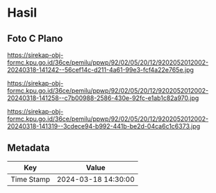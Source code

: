 # Hasil

## Foto C Plano

https://sirekap-obj-formc.kpu.go.id/36ce/pemilu/ppwp/92/02/05/20/12/9202052012002-20240318-141242--56cef14c-d211-4a61-99e3-fcf4a22e765e.jpg

https://sirekap-obj-formc.kpu.go.id/36ce/pemilu/ppwp/92/02/05/20/12/9202052012002-20240318-141258--c7b00988-2586-430e-92fc-e1ab1c82a970.jpg

https://sirekap-obj-formc.kpu.go.id/36ce/pemilu/ppwp/92/02/05/20/12/9202052012002-20240318-141319--3cdece94-b992-441b-be2d-04ca6c1c6373.jpg


## Metadata

| Key        | Value               |
| ---------- | ------------------- |
| Time Stamp | 2024-03-18 14:30:00 |



